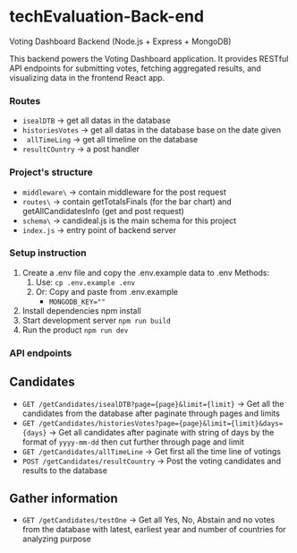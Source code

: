 # techEvaluation-Back-end
Voting Dashboard Backend (Node.js + Express + MongoDB)

This backend powers the Voting Dashboard application. It provides RESTful API endpoints for submitting votes, fetching aggregated results, and visualizing data in the frontend React app.

### Routes
- `isealDTB` -> get all datas in the database
- `historiesVotes` -> get all datas in the database base on the date given
- ` allTimeLing` -> get all timeline on the database
- `resultCOuntry` -> a post handler

### Project's structure
- `middleware\` -> contain middleware for the post request
- `routes\` -> contain getTotalsFinals (for the bar chart) and getAllCandidatesInfo (get and post request)
- `schema\` -> candideal.js is the main schema for this project
- `index.js` -> entry point of backend server

### Setup instruction
1. Create a .env file and copy the .env.example data to .env
   Methods:
   1. Use: ```cp .env.example .env```
   2. Or: Copy and paste from .env.example
      - ```MONGODB_KEY=""```
2. Install dependencies
   npm install
3. Start development server
   ```npm run build```
4. Run the product
   ```npm run dev```

### API endpoints
## Candidates
- ```GET /getCandidates/isealDTB?page={page}&limit={limit}```
  -> Get all the candidates from the database after paginate through pages and limits
- ```GET /getCandidates/historiesVotes?page={page}&limit={limit}&days={days}```
  -> Get all candidates after paginate with string of days by the format of `yyyy-mm-dd` then cut further through page and limit
- ```GET /getCandidates/allTimeLine```
  -> Get first all the time line of votings
- ```POST /getCandidates/resultCountry```
  -> Post the voting candidates and results to the database

## Gather information
- ```GET /getCandidates/testOne```
  -> Get all Yes, No, Abstain and no votes from the database with latest, earliest year and number of countries for analyzing purpose



   
